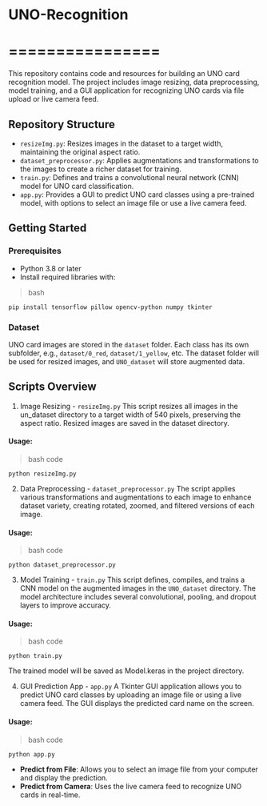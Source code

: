 # UNO-Recognition

# ================

This repository contains code and resources for building an UNO card recognition model. The project includes image resizing, data preprocessing, model training, and a GUI application for recognizing UNO cards via file upload or live camera feed.

## Repository Structure
* `resizeImg.py`: Resizes images in the dataset to a target width, maintaining the original aspect ratio.
* `dataset_preprocessor.py`: Applies augmentations and transformations to the images to create a richer dataset for training.
* `train.py`: Defines and trains a convolutional neural network (CNN) model for UNO card classification.
* `app.py`: Provides a GUI to predict UNO card classes using a pre-trained model, with options to select an image file or use a live camera feed.
## Getting Started
### Prerequisites
* Python 3.8 or later
* Install required libraries with:
> bash
```
pip install tensorflow pillow opencv-python numpy tkinter
```
### Dataset
UNO card images are stored in the `dataset` folder. Each class has its own subfolder, e.g., `dataset/0_red`, `dataset/1_yellow`, etc. The dataset folder will be used for resized images, and `UNO_dataset` will store augmented data.

## Scripts Overview
1. Image Resizing - `resizeImg.py`
This script resizes all images in the un_dataset directory to a target width of 540 pixels, preserving the aspect ratio. Resized images are saved in the dataset directory.

#### Usage:

> bash code
```
python resizeImg.py
```
2. Data Preprocessing - `dataset_preprocessor.py`
The script applies various transformations and augmentations to each image to enhance dataset variety, creating rotated, zoomed, and filtered versions of each image.

#### Usage:

> bash code
```
python dataset_preprocessor.py
```
3. Model Training - `train.py`
This script defines, compiles, and trains a CNN model on the augmented images in the `UNO_dataset` directory. The model architecture includes several convolutional, pooling, and dropout layers to improve accuracy.

#### Usage:

> bash code
```
python train.py
```
The trained model will be saved as Model.keras in the project directory.

4. GUI Prediction App - `app.py`
A Tkinter GUI application allows you to predict UNO card classes by uploading an image file or using a live camera feed. The GUI displays the predicted card name on the screen.

#### Usage:

> bash code
```
python app.py
```
* **Predict from File**: Allows you to select an image file from your computer and display the prediction.
* **Predict from Camera**: Uses the live camera feed to recognize UNO cards in real-time.
